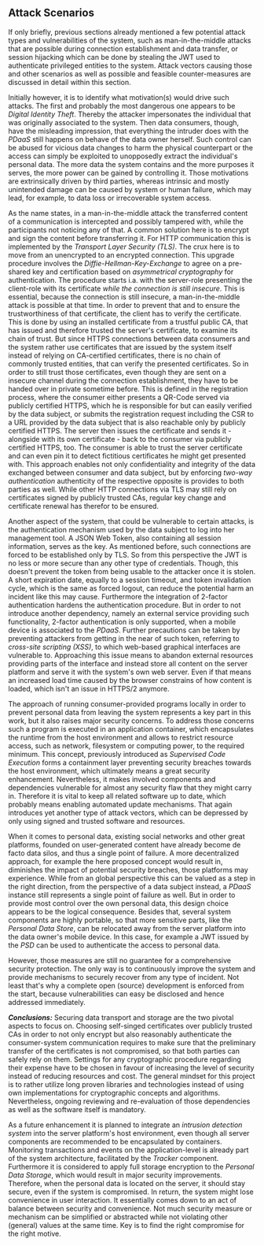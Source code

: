 ## Attack Scenarios



If only briefly, previous sections already mentioned a few potential attack types and 
vulnerabilities of the system, such as man-in-the-middle attacks that are possible during connection
establishment and data transfer, or session hijacking which can be done by stealing the JWT used to 
authenticate privileged entities to the system. Attack vectors causing those and other scenarios 
as well as possible and feasible counter-measures are discussed in detail within this section.



Initially however, it is to identify what motivation(s) would drive such attacks. The first and 
probably the most dangerous one appears to be *Digital Identity Theft*. Thereby the attacker 
impersonates the individual that was originally associated to the system. Then data consumers, 
though, have the misleading impression, that everything the intruder does with the *PDaaS* still 
happens on behave of the data owner herself. Such control can be abused for vicious data changes to 
harm the physical counterpart or the access can simply be exploited to unopposedly extract the 
individual's personal data. The more data the system contains and the more purposes it serves, the 
more power can be gained by controlling it. Those motivations are extrinsically driven by third 
parties, whereas intrinsic and mostly unintended damage can be caused by system or human failure, 
which may lead, for example, to data loss or irrecoverable system access.

As the name states, in a man-in-the-middle attack the transferred content of a communication is 
intercepted and possibly tampered with, while the participants not noticing any of that. A common 
solution here is to encrypt and sign the content before transferring it. For HTTP communication this 
is implemented by the *Transport Layer Security (TLS)*. The crux here is to move from an unencrypted
to an encrypted connection. This upgrade procedure involves the *Diffie-Hellman-Key-Exchange* to 
agree on a pre-shared key and certification based on *asymmetrical cryptography* for authentication. 
The procedure starts i.a. with the server-role presenting the client-role with its certificate 
*while the connection is still insecure*. This is essential, because the connection is still 
insecure, a man-in-the-middle attack is possible at that time. In order to prevent that and to 
ensure the trustworthiness of that certificate, the client has to verify the certificate. This is 
done by using an installed certificate from a trustful public CA, that has issued and therefore 
trusted the server's certificate, to examine its chain of trust.
But since HTTPS connections between data consumers and the system rather use certificates that are 
issued by the system itself instead of relying on CA-certified certificates, there is no chain of 
commonly trusted entities, that can verify the presented certificates. So in order to still trust
those certificates, even though they are sent on a insecure channel during the connection 
establishment, they have to be handed over in private sometime before. This is defined in the
registration process, where the consumer either presents a QR-Code served via publicly certified 
HTTPS, which he is responsible for but can easily verified by the data subject, or submits the 
registration request including the CSR to a URL provided by the data subject that is also reachable 
only by publicly certified HTTPS. The server then issues the certificate and sends it - alongside 
with its own certificate - back to the consumer via publicly certified HTTPS, too. The consumer is 
able to trust the server certificate and can even pin it to detect fictitious certificates he might 
get presented with. 
This approach enables not only confidentiality and integrity of the data exchanged between consumer 
and data subject, but by enforcing *two-way authentication* authenticity of the respective opposite 
is provides to both parties as well. While other HTTP connections via TLS may still rely on 
certificates signed by publicly trusted CAs, regular key change and certificate renewal has therefor 
to be ensured.

Another aspect of the system, that could be vulnerable to certain attacks, is the authentication 
mechanism used by the data subject to log into her management tool. A JSON Web Token, also 
containing all session information, serves as the key. As mentioned before, such connections are 
forced to be established only by TLS. So from this perspective the JWT is no less or more secure 
than any other type of credentials. Though, this doesn't prevent the token from being usable to the 
attacker once it is stolen. A short expiration date, equally to a session timeout, and token 
invalidation cycle, which is the same as forced logout, can reduce the potential harm an incident 
like this may cause. Furthermore the integration of 2-factor authentication hardens the 
authentication procedure. But in order to not introduce another dependency, namely an external 
service providing such functionality, 2-factor authentication is only supported, when a mobile 
device is associated to the *PDaaS*.
Further precautions can be taken by preventing attackers from getting in the near of such token, 
referring to *cross-site scripting (XSS)*, to which web-based graphical interfaces are vulnerable 
to. Approaching this issue means to abandon external resources providing parts of the interface
and instead store all content on the server platform and serve it with the system's own web server.
Even if that means an increased load time caused by the browser constrains of how content is loaded,
which isn't an issue in HTTPS/2 anymore.

The approach of running consumer-provided programs locally in order to prevent personal data from 
leaving the system represents a key part in this work, but it also raises major security concerns. 
To address those concerns such a program is executed in an application container, which encapsulates
the runtime from the host environment and allows to restrict resource access, such as network, 
filesystem or computing power, to the required minimum. This concept, previously introduced as 
*Supervised Code Execution* forms a containment layer preventing security breaches towards the host
environment, which ultimately means a great security enhancement.
Nevertheless, it makes involved components and dependencies vulnerable for almost any security flaw 
that they might carry in. Therefore it is vital to keep all related software up to date, which 
probably means enabling automated update mechanisms. That again introduces yet another type of 
attack vectors, which can be depressed by only using signed and trusted software and resources.

When it comes to personal data, existing social networks and other great platforms, founded on 
user-generated content have already become de facto data silos, and thus a single point of failure.
A more decentralized approach, for example the here proposed concept would result in, diminishes the 
impact of potential security breaches, those platforms may experience. While from an global 
perspective this can be valued as a step in the right direction, from the perspective of a data 
subject instead, a *PDaaS* instance still represents a single point of failure as well. But in order 
to provide most control over the own personal data, this design choice appears to be the logical 
consequence. Besides that, several system components are highly portable, so that more sensitive 
parts, like the *Personal Data Store*, can be relocated away from the server platform into the data 
owner's mobile device. In this case, for example a JWT issued by the *PSD* can be used to 
authenticate the access to personal data. 

However, those measures are still no guarantee for a comprehensive security protection. The only way 
is to continuously improve the system and provide mechanisms to securely recover from any type of 
incident. Not least that's why a complete open (source) development is enforced from the start, 
because vulnerabilities can easy be disclosed and hence addressed immediately. 



*__Conclusions:__*
Securing data transport and storage are the two pivotal aspects to focus on. Choosing self-singed 
certificates over publicly trusted CAs in order to not only encrypt but also reasonably authenticate 
the consumer-system communication requires to make sure that the preliminary transfer of the 
certificates is not compromised, so that both parties can safely rely on them. Settings for any 
cryptographic procedure regarding their expense have to be chosen in favour of increasing the level 
of security instead of reducing resources and cost. The general mindset for this project is to 
rather utilize long proven libraries and technologies instead of using own implementations for
cryptographic concepts and algorithms. Nevertheless, ongoing reviewing and re-evaluation of those 
dependencies as well as the software itself is mandatory.

As a future enhancement it is planned to integrate an *intrusion detection system* into the server 
platform's host environment, even though all server components are recommended to be encapsulated 
by containers. Monitoring transactions and events on the application-level is already part of the 
system architecture, facilitated by the *Tracker* component.
Furthermore it is considered to apply full storage encryption to the *Personal Data Storage*, which 
would result in major security improvements. Therefore, when the personal data is located on the 
server, it should stay secure, even if the system is compromised. In return, the system might lose 
convenience in user interaction.
It essentially comes down to an act of balance between security and convenience. Not much security 
measure or mechanism can be simplified or abstracted while not violating other (general) values at 
the same time. Key is to find the right compromise for the right motive.
